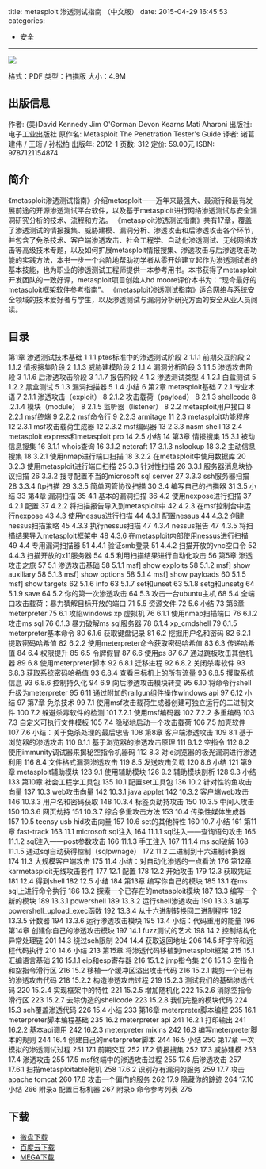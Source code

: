 title: metasploit 渗透测试指南 （中文版）
date: 2015-04-29 16:45:53
categories:
  - 安全
---

![](http://img5.douban.com/lpic/s7042137.jpg)

格式：PDF
类型：扫描版
大小：4.9M

<!--more-->

## 出版信息 ##

作者: (美)David Kennedy Jim O'Gorman Devon Kearns Mati Aharoni 
出版社: 电子工业出版社
原作名: Metasploit The Penetration Tester's Guide
译者: 诸葛建伟 / 王珩 / 孙松柏 
出版年: 2012-1
页数: 312
定价: 59.00元
ISBN: 9787121154874

## 简介 ##

《metasploit渗透测试指南》介绍metasploit——近年来最强大、最流行和最有发展前途的开源渗透测试平台软件，以及基于metasploit进行网络渗透测试与安全漏洞研究分析的技术、流程和方法。
《metasploit渗透测试指南》共有17章，覆盖了渗透测试的情报搜集、威胁建模、漏洞分析、渗透攻击和后渗透攻击各个环节，并包含了免杀技术、客户端渗透攻击、社会工程学、自动化渗透测试、无线网络攻击等高级技术专题，以及如何扩展metasploit情报搜集、渗透攻击与后渗透攻击功能的实践方法，本书一步一个台阶地帮助初学者从零开始建立起作为渗透测试者的基本技能，也为职业的渗透测试工程师提供一本参考用书。本书获得了metasploit开发团队的一致好评，metasploit项目创始人hd moore评价本书为：“现今最好的metasploit框架软件参考指南”。
《metasploit渗透测试指南》适合网络与系统安全领域的技术爱好者与学生，以及渗透测试与漏洞分析研究方面的安全从业人员阅读。

## 目录 ##

第1章 渗透测试技术基础 1
1.1 ptes标准中的渗透测试阶段 2
1.1.1 前期交互阶段 2
1.1.2 情报搜集阶段 2
1.1.3 威胁建模阶段 2
1.1.4 漏洞分析阶段 3
1.1.5 渗透攻击阶段 3
1.1.6 后渗透攻击阶段 3
1.1.7 报告阶段 4
1.2 渗透测试类型 4
1.2.1 白盒测试 5
1.2.2 黑盒测试 5
1.3 漏洞扫描器 5
1.4 小结 6
第2章 metasploit基础 7
2.1 专业术语 7
2.1.1 渗透攻击（exploit） 8
2.1.2 攻击载荷（payload） 8
2.1.3 shellcode 8
.2.1.4 模块（module） 8
2.1.5 监听器（listener） 8
2.2 metasploit用户接口 8
2.2.1 msf终端 9
2.2.2 msf命令行 9
2.2.3 armitage 11
2.3 metasploit功能程序 12
2.3.1 msf攻击载荷生成器 12
2.3.2 msf编码器 13
2.3.3 nasm shell 13
2.4 metasploit express和metasploit pro 14
2.5 小结 14
第3章 情报搜集 15
3.1 被动信息搜集 16
3.1.1 whois查询 16
3.1.2 netcraft 17
3.1.3 nslookup 18
3.2 主动信息搜集 18
3.2.1 使用nmap进行端口扫描 18
3.2.2 在metasploit中使用数据库 20
3.2.3 使用metasploit进行端口扫描 25
3.3 针对性扫描 26
3.3.1 服务器消息块协议扫描 26
3.3.2 搜寻配置不当的microsoft sql server 27
3.3.3 ssh服务器扫描 28
3.3.4 ftp扫描 29
3.3.5 简单网管协议扫描 30
3.4 编写自己的扫描器 31
3.5 小结 33
第4章 漏洞扫描 35
4.1 基本的漏洞扫描 36
4.2 使用nexpose进行扫描 37
4.2.1 配置 37
4.2.2 将扫描报告导入到metasploit中 42
4.2.3 在msf控制台中运行nexpose 43
4.3 使用nessus进行扫描 44
4.3.1 配置nessus 44
4.3.2 创建nessus扫描策略 45
4.3.3 执行nessus扫描 47
4.3.4 nessus报告 47
4.3.5 将扫描结果导入metasploit框架中 48
4.3.6 在metasploit内部使用nessus进行扫描 49
4.4 专用漏洞扫描器 51
4.4.1 验证smb登录 51
4.4.2 扫描开放的vnc空口令 52
4.4.3 扫描开放的x11服务器 54
4.5 利用扫描结果进行自动化攻击 56
第5章 渗透攻击之旅 57
5.1 渗透攻击基础 58
5.1.1 msf] show exploits 58
5.1.2 msf] show auxiliary 58
5.1.3 msf] show options 58
5.1.4 msf] show payloads 60
5.1.5 msf] show targets 62
5.1.6 info 63
5.1.7 set和unset 63
5.1.8 setg和unsetg 64
5.1.9 save 64
5.2 你的第一次渗透攻击 64
5.3 攻击一台ubuntu主机 68
5.4 全端口攻击载荷：暴力猜解目标开放的端口 71
5.5 资源文件 72
5.6 小结 73
第6章 meterpreter 75
6.1 攻陷windows xp 虚拟机 76
6.1.1 使用nmap扫描端口 76
6.1.2 攻击ms sql 76
6.1.3 暴力破解ms sql服务器 78
6.1.4 xp_cmdshell 79
6.1.5 meterpreter基本命令 80
6.1.6 获取键盘记录 81
6.2 挖掘用户名和密码 82
6.2.1 提取密码哈希值 82
6.2.2 使用meterpreter命令获取密码哈希值 83
6.3 传递哈希值 84
6.4 权限提升 85
6.5 令牌假冒 87
6.6 使用ps 87
6.7 通过跳板攻击其他机器 89
6.8 使用meterpreter脚本 92
6.8.1 迁移进程 92
6.8.2 关闭杀毒软件 93
6.8.3 获取系统密码哈希值 93
6.8.4 查看目标机上的所有流量 93
6.8.5 攫取系统信息 93
6.8.6 控制持久化 94
6.9 向后渗透攻击模块转变 95
6.10 将命令行shell升级为meterpreter 95
6.11 通过附加的railgun组件操作windows api 97
6.12 小结 97
第7章 免杀技术 99
7.1 使用msf攻击载荷生成器创建可独立运行的二进制文件 100
7.2 躲避杀毒软件的检测 101
7.2.1 使用msf编码器 102
7.2.2 多重编码 103
7.3 自定义可执行文件模板 105
7.4 隐秘地启动一个攻击载荷 106
7.5 加壳软件 107
7.6 小结：关于免杀处理的最后忠告 108
第8章 客户端渗透攻击 109
8.1 基于浏览器的渗透攻击 110
8.1.1 基于浏览器的渗透攻击原理 111
8.1.2 空指令 112
8.2 使用immunity调试器来揭秘空指令机器码 112
8.3 对ie浏览器的极光漏洞进行渗透利用 116
8.4 文件格式漏洞渗透攻击 119
8.5 发送攻击负载 120
8.6 小结 121
第9章 metasploit辅助模块 123
9.1 使用辅助模块 126
9.2 辅助模块剖析 128
9.3 小结 133
第10章 社会工程学工具包 135
10.1 配置set工具包 136
10.2 针对性钓鱼攻击向量 137
10.3 web攻击向量 142
10.3.1 java applet 142
10.3.2 客户端web攻击 146
10.3.3 用户名和密码获取 148
10.3.4 标签页劫持攻击 150
10.3.5 中间人攻击 150
10.3.6 网页劫持 151
10.3.7 综合多重攻击方法 153
10.4 传染性媒体生成器 157
10.5 teensy usb hid攻击向量 157
10.6 set的其他特性 160
10.7 小结 161
第11章 fast-track 163
11.1 microsoft sql注入 164
11.1.1 sql注入——查询语句攻击 165
11.1.2 sql注入——post参数攻击 166
11.1.3 手工注入 167
11.1.4 ms sql破解 168
11.1.5 通过sql自动获得控制（sqlpwnage） 172
11.2 二进制到十六进制转换器 174
11.3 大规模客户端攻击 175
11.4 小结：对自动化渗透的一点看法 176
第12章 karmetasploit无线攻击套件 177
12.1 配置 178
12.2 开始攻击 179
12.3 获取凭证 181
12.4 得到shell 182
12.5 小结 184
第13章 编写你自己的模块 185
13.1 在ms sql上进行命令执行 186
13.2 探索一个已存在的metasploit模块 187
13.3 编写一个新的模块 189
13.3.1 powershell 189
13.3.2 运行shell渗透攻击 190
13.3.3 编写powershell_upload_exec函数 192
13.3.4 从十六进制转换回二进制程序 192
13.3.5 计数器 194
13.3.6 运行渗透攻击模块 195
13.4 小结：代码重用的能量 196
第14章 创建你自己的渗透攻击模块 197
14.1 fuzz测试的艺术 198
14.2 控制结构化异常处理链 201
14.3 绕过seh限制 204
14.4 获取返回地址 206
14.5 坏字符和远程代码执行 210
14.6 小结 213
第15章 将渗透代码移植到metasploit框架 215
15.1 汇编语言基础 216
15.1.1 eip和esp寄存器 216
15.1.2 jmp指令集 216
15.1.3 空指令和空指令滑行区 216
15.2 移植一个缓冲区溢出攻击代码 216
15.2.1 裁剪一个已有的渗透攻击代码 218
15.2.2 构造渗透攻击过程 219
15.2.3 测试我们的基础渗透代码 220
15.2.4 实现框架中的特性 221
15.2.5 增加随机化 222
15.2.6 消除空指令滑行区 223
15.2.7 去除伪造的shellcode 223
15.2.8 我们完整的模块代码 224
15.3 seh覆盖渗透代码 226
15.4 小结 233
第16章 meterpreter脚本编程 235
16.1 meterpreter脚本编程基础 235
16.2 meterpreter api 241
16.2.1 打印输出 241
16.2.2 基本api调用 242
16.2.3 meterpreter mixins 242
16.3 编写meterpreter脚本的规则 244
16.4 创建自己的meterpreter脚本 244
16.5 小结 250
第17章 一次模拟的渗透测试过程 251
17.1 前期交互 252
17.2 情报搜集 252
17.3 威胁建模 253
17.4 渗透攻击 255
17.5 msf终端中的渗透攻击过程 255
17.6 后渗透攻击 257
17.6.1 扫描metasploitable靶机 258
17.6.2 识别存有漏洞的服务 259
17.7 攻击apache tomcat 260
17.8 攻击一个偏门的服务 262
17.9 隐藏你的踪迹 264
17.10 小结 266
附录a 配置目标机器 267
附录b 命令参考列表 275

## 下载 ##

* [微盘下载](http://vdisk.weibo.com/s/aADaW4YRP1H91)
* [百度云下载](http://pan.baidu.com/s/1jGvKh6I)
* [MEGA下载](https://mega.co.nz/#!aEVGzQ5b!60ikBvuOpmyzj6pJ0b0sSwm7Ufv1Zj54rAgRjCVDhUs)